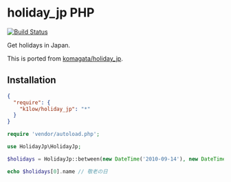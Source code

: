 # holiday_jp PHP

[![Build Status](https://travis-ci.org/k1LoW/holiday_jp-php.svg?branch=master)](https://travis-ci.org/k1LoW/holiday_jp-php)

Get holidays in Japan.

This is ported from [komagata/holiday_jp](https://github.com/komagata/holiday_jp).

## Installation

```json
{
  "require": {
    "k1low/holiday_jp": "*"
  }
}
```

```php
require 'vendor/autoload.php';

use HolidayJp\HolidayJp;

$holidays = HolidayJp::between(new DateTime('2010-09-14'), new DateTime('2010-09-21'))

echo $holidays[0].name // 敬老の日
```
